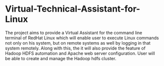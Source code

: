 # Virtual-Technical-Assistant-for-Linux

The project aims to provide a Virtual Assistant for the command line terminal of RedHat Linux which will enable user to execute Linux commands not only on his system, but on remote systems as well by logging in that system remotely. Along with this, the it will also provide the feature of Hadoop HDFS automation and Apache web server configuration.
User will be able to create and manage the Hadoop hdfs cluster.
